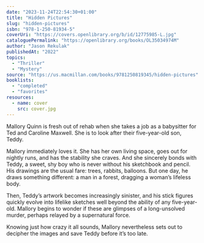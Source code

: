```yaml
---
date: "2023-11-24T22:54:30+01:00"
title: "Hidden Pictures"
slug: "hidden-pictures"
isbn: "978-1-250-81934-5"
coverUri: "https://covers.openlibrary.org/b/id/12775985-L.jpg"
cataloguePermalink: "https://openlibrary.org/books/OL35034974M"
author: "Jason Rekulak"
publishedAt: "2022"
topics:
  - "Thriller"
  - "Mystery"
source: "https://us.macmillan.com/books/9781250819345/hidden-pictures"
booklists:
  - "completed"
  - "favorites"
resources:
  - name: cover
    src: cover.jpg
---
```


Mallory Quinn is fresh out of rehab when she takes a job as a babysitter for Ted 
and Caroline Maxwell. She is to look after their five-year-old son, Teddy.

Mallory immediately loves it. She has her own living space, goes out for nightly 
runs, and has the stability she craves. And she sincerely bonds with Teddy, a 
sweet, shy boy who is never without his sketchbook and pencil. His drawings are 
the usual fare: trees, rabbits, balloons. But one day, he draws something 
different: a man in a forest, dragging a woman’s lifeless body.

Then, Teddy’s artwork becomes increasingly sinister, and his stick figures 
quickly evolve into lifelike sketches well beyond the ability of any 
five-year-old. Mallory begins to wonder if these are glimpses of a 
long-unsolved murder, perhaps relayed by a supernatural force.

Knowing just how crazy it all sounds, Mallory nevertheless sets out to decipher 
the images and save Teddy before it’s too late.